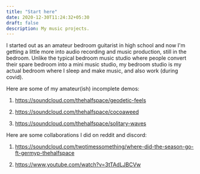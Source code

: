 ```yaml
---
title: "Start here"
date: 2020-12-30T11:24:32+05:30
draft: false
description: My music projects.
---
```


I started out as an amateur bedroom guitarist in high school and now I'm getting a little more into audio recording and music production, still in the bedroom. Unlike the typical bedroom music studio where people convert their spare bedroom into a mini music studio, my bedroom studio is my actual bedroom where I sleep and make music, and also work (during covid).

Here are some of my amateur(ish) incomplete demos:

1. https://soundcloud.com/thehalfspace/geodetic-feels

2. https://soundcloud.com/thehalfspace/cocoaweed

3. https://soundcloud.com/thehalfspace/solitary-waves


Here are some collaborations I did on reddit and discord:

1. https://soundcloud.com/twotimessomething/where-did-the-season-go-ft-germyp-thehalfspace

2. https://www.youtube.com/watch?v=3tTAdLJBCVw
 

